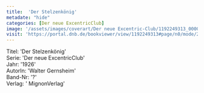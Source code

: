```yaml
---
title:  'Der Stelzenkönig'
metadate: "hide"
categories: [Der neue ExcentricClub]
image: '/assets/images/coverart/Der neue Excentric-Club/1192249313_00000010.jpg'
visit: 'https://portal.dnb.de/bookviewer/view/1192249313#page/n0/mode/2up'
---
```

Titel: 'Der Stelzenkönig' <br>
Serie: 'Der neue ExcentricClub' <br>
Jahr: '1926' <br>
AutorIn: 'Walter Gernsheim' <br>
Band-Nr: '?' <br>
Verlag: ' MignonVerlag'